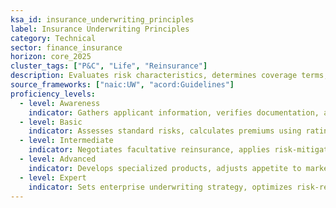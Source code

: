 ```yaml
---
ksa_id: insurance_underwriting_principles
label: Insurance Underwriting Principles
category: Technical
sector: finance_insurance
horizon: core_2025
cluster_tags: ["P&C", "Life", "Reinsurance"]
description: Evaluates risk characteristics, determines coverage terms, and prices policies consistent with underwriting guidelines, loss-ratio targets, and regulatory constraints.
source_frameworks: ["naic:UW", "acord:Guidelines"]
proficiency_levels:
  - level: Awareness
    indicator: Gathers applicant information, verifies documentation, and applies basic eligibility rules.
  - level: Basic
    indicator: Assesses standard risks, calculates premiums using rating tools, and documents decisions.
  - level: Intermediate
    indicator: Negotiates facultative reinsurance, applies risk-mitigation clauses, and monitors portfolio performance.
  - level: Advanced
    indicator: Develops specialized products, adjusts appetite to market trends, and trains junior underwriters.
  - level: Expert
    indicator: Sets enterprise underwriting strategy, optimizes risk-return trade-offs, and collaborates on regulatory reforms.
---
```

